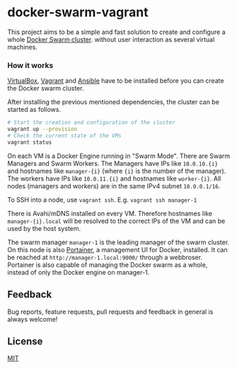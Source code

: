 # docker-swarm-vagrant

This project aims to be a simple and fast solution to create and configure a whole [Docker Swarm cluster](https://docs.docker.com/engine/swarm/). without user interaction as several virtual machines.


### How it works

[VirtualBox](https://www.virtualbox.org/), [Vagrant](https://www.vagrantup.com/) and [Ansible](https://www.ansible.com/) have to be installed before you can create the Docker swarm cluster.

After installing the previous mentioned dependencies, the cluster can be started as follows.
```bash
# Start the creation and configuration of the cluster
vagrant up --provision
# Check the current state of the VMs
vagrant status
```

On each VM is a Docker Engine running in "Swarm Mode".
There are Swarm Managers and Swarm Workers.
The Managers have IPs like `10.0.10.{i}` and hostnames like `manager-{i}` (where `{i}`  is the number of the manager). The workers have IPs like `10.0.11.{i}` and hostnames like `worker-{i}`. All nodes (managers and workers) are in the same IPv4 subnet `10.0.0.1/16`.

To SSH into a node, use `vagrant ssh`. E.g. `vagrant ssh manager-1`

There is Avahi/mDNS installed on every VM. Therefore hostnames like `manager-{i}.local` will be resolved to the correct IPs of the VM and can be used by the host system.

The swarm manager `manager-1` is the leading manager of the swarm cluster.
On this node is also [Portainer](https://portainer.io/), a management UI for Docker, installed. It can be reached at `http://manager-1.local:9000/` through a webbroser.
Portainer is also capable of managing the Docker swarm as a whole, instead of only the Docker engine on manager-1.

## Feedback
Bug reports, feature requests, pull requests and feedback in general is always welcome!

## License
[MIT](LICENSE)
